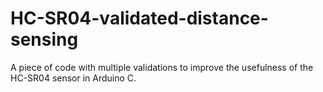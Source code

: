 # HC-SR04-validated-distance-sensing
A piece of code with multiple validations to improve the usefulness of the HC-SR04 sensor in Arduino C.
